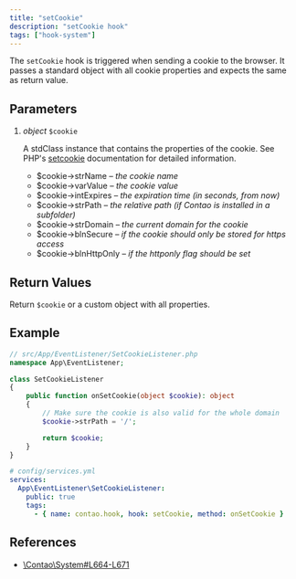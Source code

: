 ```yaml
---
title: "setCookie"
description: "setCookie hook"
tags: ["hook-system"]
---
```



The `setCookie` hook is triggered when sending a cookie to the browser. It passes
a standard object with all cookie properties and expects the same as return value.


## Parameters

1. *object* `$cookie`

    A stdClass instance that contains the properties of the cookie. See PHP's
    [setcookie](http://php.net/setcookie) documentation for detailed information.
    - $cookie->strName       *– the cookie name*
    - $cookie->varValue      *– the cookie value*
    - $cookie->intExpires    *– the expiration time (in seconds, from now)*
    - $cookie->strPath       *– the relative path (if Contao is installed in a subfolder)*
    - $cookie->strDomain     *– the current domain for the cookie*
    - $cookie->blnSecure     *– if the cookie should only be stored for https access*
    - $cookie->blnHttpOnly   *– if the httponly flag should be set*


## Return Values

Return `$cookie` or a custom object with all properties.


## Example

```php
// src/App/EventListener/SetCookieListener.php
namespace App\EventListener;

class SetCookieListener
{
    public function onSetCookie(object $cookie): object
    {
        // Make sure the cookie is also valid for the whole domain
        $cookie->strPath = '/';

        return $cookie;
    }
}
```

```yml
# config/services.yml
services:
  App\EventListener\SetCookieListener:
    public: true
    tags:
      - { name: contao.hook, hook: setCookie, method: onSetCookie }
```


## References

* [\Contao\System#L664-L671](https://github.com/contao/contao/blob/4.7.6/core-bundle/src/Resources/contao/library/Contao/System.php#L664-L671)
